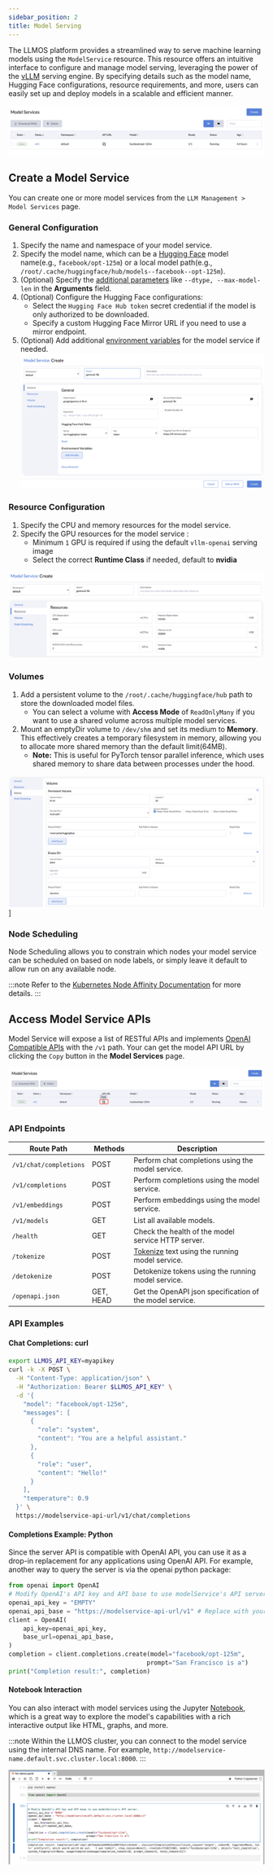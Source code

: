 ```yaml
---
sidebar_position: 2
title: Model Serving
---
```


The LLMOS platform provides a streamlined way to serve machine learning models using the `ModelService` resource. 
This resource offers an intuitive interface to configure and manage model serving, leveraging the power of the [vLLM](https://docs.vllm.ai/en/latest/) serving engine. 
By specifying details such as the model name, Hugging Face configurations, resource requirements, and more, users can easily set up and deploy models in a scalable and efficient manner.

![model-service-list](/img/docs/model-service-list.png)

## Create a Model Service
You can create one or more model services from the `LLM Management > Model Services` page.

### General Configuration
1. Specify the name and namespace of your model service.
2. Specify the model name, which can be a [Hugging Face](https://huggingface.co/models) model name(e.g., `facebook/opt-125m`) or a local model path(e.g., `/root/.cache/huggingface/hub/models--facebook--opt-125m`).
3. (Optional) Specify the [additional parameters](https://docs.vllm.ai/en/latest/models/engine_args.html) like `--dtype, --max-model-len` in the **Arguments** field.
4. (Optional) Configure the Hugging Face configurations:
    - Select the `Hugging Face Hub token` secret credential if the model is only authorized to be downloaded. 
    - Specify a custom Hugging Face Mirror URL if you need to use a mirror endpoint.
5. (Optional) Add additional [environment variables](https://docs.vllm.ai/en/latest/serving/env_vars.html) for the model service if needed.
![model-service-create](/img/docs/modelservice-create-general.png)


### Resource Configuration
1. Specify the CPU and memory resources for the model service.
2. Specify the GPU resources for the model service :
   - Minimum `1` GPU is required if using the default `vllm-openai` serving image
   - Select the correct **Runtime Class** if needed, default to **nvidia**

![model-service-resources](/img/docs/modelservice-create-resources.png)

### Volumes
1. Add a persistent volume to the `/root/.cache/huggingface/hub` path to store the downloaded model files.
   -  You can select a volume with **Access Mode** of `ReadOnlyMany` if you want to use a shared volume across multiple model services.
2. Mount an emptyDir volume to `/dev/shm` and set its medium to **Memory**. This effectively creates a temporary filesystem in memory, allowing you to allocate more shared memory than the default limit(64MB).
   - **Note:** This is useful for PyTorch tensor parallel inference, which uses shared memory to share data between processes under the hood.

![modelservice-create-volumes](/img/docs/modelservice-create-volumes.png)]

### Node Scheduling
Node Scheduling allows you to constrain which nodes your model service can be scheduled on based on node labels, or simply leave it default to allow run on any available node.

:::note
Refer to the [Kubernetes Node Affinity Documentation](https://kubernetes.io/docs/concepts/scheduling-eviction/assign-pod-node/#node-affinity) for more details.
:::

## Access Model Service APIs

Model Service will expose a list of RESTful APIs and implements [OpenAI Compatible APIs](https://platform.openai.com/docs/api-reference/introduction) with the `/v1` path.
Your can get the model API URL by clicking the `Copy` button in the **Model Services** page.

![model-service-api](/img/docs/modelservice-copy-api.png)

### API Endpoints
| Route Path             | Methods   | Description                                                                             |
|------------------------|-----------|-----------------------------------------------------------------------------------------|
| `/v1/chat/completions` | POST      | Perform chat completions using the model service.                                       |
| `/v1/completions`      | POST      | Perform completions using the model service.                                            |
| `/v1/embeddings`       | POST      | Perform embeddings using the model service.                                             |
| `/v1/models`           | GET       | List all available models.                                                              |
| `/health`              | GET       | Check the health of the model service HTTP server.                                      |
| `/tokenize`            | POST      | [Tokenize](https://platform.openai.com/tokenizer) text using the running model service. |
| `/detokenize`          | POST      | Detokenize tokens using the running model service.                                      |
| `/openapi.json`        | GET, HEAD | Get the OpenAPI json specification of the model service.                                |


### API Examples
#### Chat Completions: curl
```bash
export LLMOS_API_KEY=myapikey
curl -k -X POST \
  -H "Content-Type: application/json" \
  -H "Authorization: Bearer $LLMOS_API_KEY" \
  -d '{
    "model": "facebook/opt-125m",
    "messages": [
      {
        "role": "system",
        "content": "You are a helpful assistant."
      },
      {
        "role": "user",
        "content": "Hello!"
      }
    ],
    "temperature": 0.9
  }' \
  https://modelservice-api-url/v1/chat/completions
```

#### Completions Example: Python
Since the server API is compatible with OpenAI API, you can use it as a drop-in replacement for any applications using OpenAI API. For example, another way to query the server is via the openai python package:

```python
from openai import OpenAI
# Modify OpenAI's API key and API base to use modelService's API server.
openai_api_key = "EMPTY"
openai_api_base = "https://modelservice-api-url/v1" # Replace with your model service's API URL.
client = OpenAI(
    api_key=openai_api_key,
    base_url=openai_api_base,
)
completion = client.completions.create(model="facebook/opt-125m",
                                      prompt="San Francisco is a")
print("Completion result:", completion)
```

#### Notebook Interaction
You can also interact with model services using the Jupyter [Notebook](./notebooks), which is a great way to explore the model's capabilities with a rich interactive output like HTML, graphs, and more.

:::note
Within the LLMOS cluster, you can connect to the model service using the internal DNS name. For example, `http://modelservice-name.default.svc.cluster.local:8000`.
:::

![model-service-notebook](/img/docs/modelservice-notebook-example.png)
